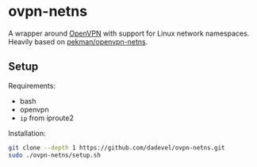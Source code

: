 # ovpn-netns

A wrapper around [OpenVPN](https://openvpn.net) with support for Linux network namespaces.
Heavily based on [pekman/openvpn-netns](https://github.com/pekman/openvpn-netns/blob/82342f73ddfef8ca9e4ec7055b0e7a3e39167f1e/openvpn-scripts/netns).

## Setup

Requirements:

- bash
- openvpn
- `ip` from iproute2

Installation:

~~~ bash
git clone --depth 1 https://github.com/dadevel/ovpn-netns.git
sudo ./ovpn-netns/setup.sh
~~~
